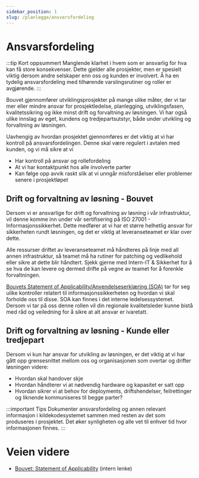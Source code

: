 ```yaml
---
sidebar_position: 1
slug: /planlegge/ansvarsfordeling
---
```


# Ansvarsfordeling
:::tip Kort oppsummert
Manglende klarhet i hvem som er ansvarlig for hva kan få store konsekvenser. Dette gjelder alle prosjekter, men er spesielt viktig dersom andre selskaper enn oss og kunden er involvert. Å ha en tydelig ansvarsfordeling med tilhørende varslingsrutiner og roller er avgjørende.
:::

Bouvet gjennomfører utviklingsprosjekter på mange ulike måter, der vi tar mer eller mindre ansvar for prosjektledelse, planlegging, utviklingsfasen, kvalitetssikring og ikke minst drift og forvaltning av løsningen. Vi har også ulike innslag av eget, kundens og tredjepartsutstyr, både under utvikling og forvaltning av løsningen. 

Uavhengig av hvordan prosjektet gjennomføres er det viktig at vi har kontroll på ansvarsfordelingen. Denne skal være regulert i avtalen med kunden, og vi må sikre at vi  
* Har kontroll på ansvar og rollefordeling
* At vi har kontaktpunkt hos alle involverte parter
* Kan følge opp avvik raskt slik at vi unngår misforståelser eller problemer senere i prosjektløpet

## Drift og forvaltning av løsning - Bouvet

Dersom vi er ansvarlige for drift og forvaltning av løsning i vår infrastruktur, vil denne komme inn under vår sertifisering på ISO 27001 - Informasjonssikkerhet. Dette medfører at vi har et større helhetlig ansvar for sikkerheten rundt løsningen, og det er viktig at leveranseteamet er klar over dette. 

Alle ressurser driftet av leveranseteamet må håndteres på linje med all annen infrastruktur, så teamet må ha rutiner for patching og vedlikehold eller sikre at dette blir håndtert. Sjekk gjerne med Intern-IT & Sikkerhet for å se hva de kan levere og dermed drifte på vegne av teamet for å forenkle forvaltningen. 

[Bouvets Statement of Applicability/Anvendelseserklæring (SOA)](https://wiki.bouvet.no/display/BLS/SOA+-+ISO27001%3A2022) tar for seg ulike kontroller relatert til informasjonssikkerheten og hvordan vi skal forholde oss til disse. SOA kan finnes i det interne ledelsessystemet. Dersom vi tar på oss denne rollen vil din regionale kvalitetsleder kunne bistå med råd og veiledning for å sikre at alt ansvar er ivaretatt. 

## Drift og forvaltning av løsning - Kunde eller tredjepart

Dersom vi kun har ansvar for utvikling av løsningen, er det viktig at vi har gått opp grensesnittet mellom oss og organisasjonen som overtar og drifter løsningen videre:

* Hvordan skal handover skje
* Hvordan håndterer vi at nødvendig hardware og kapasitet er satt opp
* Hvordan sikrer vi at behov for deployments, driftshendelser, feilrettinger og liknende kommuniseres til begge parter? 

:::important Tips
Dokumenter ansvarsfordeling og annen relevant informasjon i kildekodesystemet sammen med resten av det som produseres i prosjektet. Det øker synligheten og alle vet til enhver tid hvor informasjonen finnes.
:::

# Veien videre
* [Bouvet: Statement of Applicability](https://wiki.bouvet.no/display/BLS/SOA+-+ISO27001%3A2022) (intern lenke)